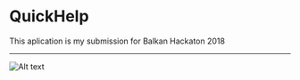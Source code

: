 # QuickHelp
This aplication is my submission for Balkan Hackaton 2018
___
![Alt text](qhelp.jpg?raw=true "Title")
